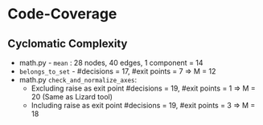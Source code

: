 # Code-Coverage

## Cyclomatic Complexity
- math.py - `mean` : 28 nodes, 40 edges, 1 component = 14
- ``belongs_to_set`` - #decisions = 17, #exit points = 7 => M = 12
- math.py `check_and_normalize_axes`:
    - Excluding raise as exit point #decisions = 19, #exit points = 1 => M = 20 (Same as Lizard tool)
    - Including raise as exit point #decisions = 19, #exit points = 3 => M = 18


